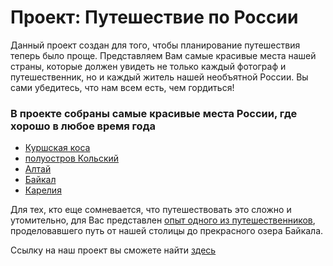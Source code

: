 # Проект: Путешествие по России
Данный проект создан для того, чтобы планирование путешествия теперь было проще. Представляем Вам самые красивые места нашей страны, которые должен увидеть не только каждый фотограф и путешественник, но и каждый житель нашей необъятной России. Вы сами убедитесь, что нам всем есть, чем гордиться!

### В проекте собраны самые красивые места России, где хорошо в любое время года
* [Куршская коса](http://park-kosa.ru)
* [полуостров Кольский](https://yourshot.nationalgeographic.com/photos/?keywords=kolskiy)
* [Алтай](https://www.facebook.com/vera.bashmakova/posts/10156011613718822)
* [Байкал](https://vk.com/baikalmile) 
* [Карелия](http://vodlozero.ru)

Для тех, кто еще сомневается, что путешествовать это сложно и утомительно, для Вас представлен [опыт одного из путешественников](https://stampsy.com/na-elektrichkakh-do-baikala), проделовавшего путь от нашей столицы до прекрасного озера Байкала.

Ссылку на наш проект вы сможете найти [здесь](https://alladontsova.github.io/russian-travel/)

